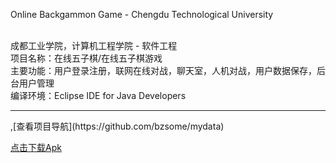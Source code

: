 Online Backgammon Game - Chengdu Technological University

<br/> 成都工业学院，计算机工程学院 - 软件工程
<br/> 项目名称：在线五子棋/在线五子棋游戏
<br/> 主要功能：用户登录注册，联网在线对战，聊天室，人机对战，用户数据保存，后台用户管理
<br/> 编译环境：Eclipse IDE for Java Developers

  <hr/> 
  ,[查看项目导航](https://github.com/bzsome/mydata)
  
  [点击下载Apk](https://github.com/bzsome/VirtualApp-x326/raw/master/release.apk)
